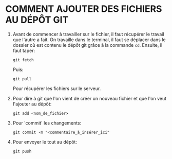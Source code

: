 # COMMENT AJOUTER DES FICHIERS AU DÉPÔT GIT

1. Avant de commencer à travailler sur le fichier, il faut récupérer le travail que l'autre a fait. On travaille dans le terminal, il faut se déplacer dans le dossier où est contenu le dépôt git grâce à la commande ```cd```. Ensuite, il faut taper:
	
	```git fetch```
	
	Puis:
	
	```git pull```
	
	Pour récupérer les fichiers sur le serveur.
	
2. Pour dire à git que l'on vient de créer un nouveau fichier et que l'on veut l'ajouter au dépôt:
	
	```git add <nom_de_fichier>```
	
3. Pour 'commit' les changements:
	
	```git commit -m "<commentaire_à_insérer_ici"```
	
4. Pour envoyer le tout au dépôt:
	
	```git push```
